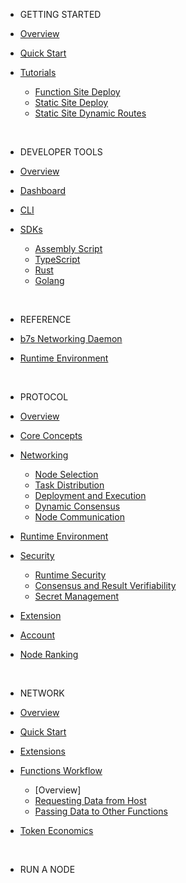 * GETTING STARTED

* [Overview](overview/)

* [Quick Start](quick-start/)

* [Tutorials](tutorials/)
  * [Function Site Deploy](tutorials/function-site-deploy.md)
  * [Static Site Deploy](tutorials/static-site-deploy.md)
  * [Static Site Dynamic Routes](tutorials/static-site-dynamic-routes.md)

</br>

* DEVELOPER TOOLS

* [Overview](developer-tools/)

* [Dashboard](developer-tools/dashboard/)

* [CLI](developer-tools/cli/)

* [SDKs](developer-tools/sdks/)
  * [Assembly Script](developer-tools/sdks/assembly-script.md)
  * [TypeScript](developer-tools/sdks/typescript.md)
  * [Rust](developer-tools/sdks/rust.md)
  * [Golang](developer-tools/sdks/golang.md)

</br>

* REFERENCE

* [b7s Networking Daemon](reference/b7s-networking-daemon/)

* [Runtime Environment](reference/runtime-environment/)

</br>

* PROTOCOL

* [Overview](pages/protocol/index.md)

* [Core Concepts](pages/protocol/core-concepts.md)

* [Networking](pages/protocol/networking/index.md)
  * [Node Selection](pages/protocol/networking/selection.md)
  * [Task Distribution](pages/protocol/networking/distribution.md)
  * [Deployment and Execution](pages/protocol/networking/execution.md)
  * [Dynamic Consensus](pages/protocol/networking/consensus.md)
  * [Node Communication](pages/protocol/networking/communication.md)

* [Runtime Environment](pages/protocol/runtime.md)

* [Security](pages/protocol/security/index.md)
  * [Runtime Security](pages/protocol/security/runtime-security.md)
  * [Consensus and Result Verifiability](pages/protocol/security/consensus-and-result-verifiability.md)
  * [Secret Management](pages/protocol/security/secret-management.md)

* [Extension](pages/protocol/extension.md)

* [Account](pages/protocol/account.md)

* [Node Ranking](pages/protocol/nodes/ranking.md)

</br>

* NETWORK

* [Overview]()

* [Quick Start]()

* [Extensions]()

* [Functions Workflow]()
  * [Overview]
  * [Requesting Data from Host]()
  * [Passing Data to Other Functions]()

* [Token Economics]()

</br>

* RUN A NODE